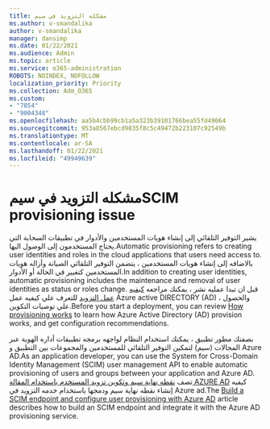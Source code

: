```yaml
---
title: مشكله التزويد في سيم
ms.author: v-smandalika
author: v-smandalika
manager: dansimp
ms.date: 01/22/2021
ms.audience: Admin
ms.topic: article
ms.service: o365-administration
ROBOTS: NOINDEX, NOFOLLOW
localization_priority: Priority
ms.collection: Adm_O365
ms.custom:
- "7854"
- "9004348"
ms.openlocfilehash: aa5b4cbb99cb1a5a323b39101766bea55fd49064
ms.sourcegitcommit: 953a8567ebcd9835f8c5c49472b223107c92549b
ms.translationtype: MT
ms.contentlocale: ar-SA
ms.lasthandoff: 01/22/2021
ms.locfileid: "49949639"
---
```

# <a name="scim-provisioning-issue"></a><span data-ttu-id="e5f85-102">مشكله التزويد في سيم</span><span class="sxs-lookup"><span data-stu-id="e5f85-102">SCIM provisioning issue</span></span>

<span data-ttu-id="e5f85-103">يشير التوفير التلقائي إلى إنشاء هويات المستخدمين والأدوار في تطبيقات السحابة التي يحتاج المستخدمون إلى الوصول اليها.</span><span class="sxs-lookup"><span data-stu-id="e5f85-103">Automatic provisioning refers to creating user identities and roles in the cloud applications that users need access to.</span></span> <span data-ttu-id="e5f85-104">بالاضافه إلى إنشاء هويات المستخدمين ، يتضمن التوفير التلقائي الصيانة وأزاله هويات المستخدمين كتغيير في الحالة أو الأدوار.</span><span class="sxs-lookup"><span data-stu-id="e5f85-104">In addition to creating user identities, automatic provisioning includes the maintenance and removal of user identities as status or roles change.</span></span> <span data-ttu-id="e5f85-105">قبل ان تبدا عمليه نشر ، يمكنك مراجعه [كيفيه عمل التزويد](https://docs.microsoft.com/azure/active-directory/app-provisioning/how-provisioning-works) للتعرف علي كيفيه عمل Azure active DIRECTORY (AD) ، والحصول علي توصيات التكوين.</span><span class="sxs-lookup"><span data-stu-id="e5f85-105">Before you start a deployment, you can review [How provisioning works](https://docs.microsoft.com/azure/active-directory/app-provisioning/how-provisioning-works) to learn how Azure Active Directory (AD) provision works, and get configuration recommendations.</span></span>

<span data-ttu-id="e5f85-106">بصفتك مطور تطبيق ، يمكنك استخدام النظام لواجهه برمجه تطبيقات أداره الهوية عبر المجالات (سيم) لتمكين التوفير التلقائي للمستخدمين والمجموعات بين التطبيق و Azure AD.</span><span class="sxs-lookup"><span data-stu-id="e5f85-106">As an application developer, you can use the System for Cross-Domain Identity Management (SCIM) user management API to enable automatic provisioning of users and groups between your application and Azure AD.</span></span> <span data-ttu-id="e5f85-107">تصف [نقطه نهاية سيم وتكوين تزويد المستخدم باستخدام المقالة AZURE AD](https://docs.microsoft.com/azure/active-directory/app-provisioning/use-scim-to-provision-users-and-groups) كيفيه إنشاء نقطه نهاية سيم ودمجها باستخدام خدمه التزويد في Azure ad.</span><span class="sxs-lookup"><span data-stu-id="e5f85-107">The [Build a SCIM endpoint and configure user provisioning with Azure AD](https://docs.microsoft.com/azure/active-directory/app-provisioning/use-scim-to-provision-users-and-groups) article describes how to build an SCIM endpoint and integrate it with the Azure AD provisioning service.</span></span>



